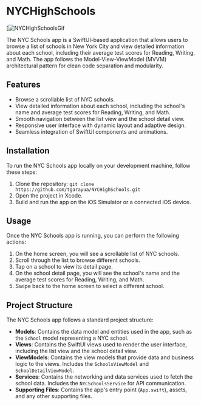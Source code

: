 # NYCHighSchools

[![NYCHighSchoolsGif]([https://giphy.com/embed/qljxRaKlgnOEbIcR2e](https://media.giphy.com/media/v1.Y2lkPTc5MGI3NjExNHNnMHg5aHNkb2FoZ3I5cDMwanVmcWE1eml1dXBnODkxeDh6Z3lncCZlcD12MV9pbnRlcm5hbF9naWZfYnlfaWQmY3Q9Zw/qljxRaKlgnOEbIcR2e/giphy.gif))

The NYC Schools app is a SwiftUI-based application that allows users to browse a list of schools in New York City and view detailed information about each school, including their average test scores for Reading, Writing, and Math. The app follows the Model-View-ViewModel (MVVM) architectural pattern for clean code separation and modularity.

## Features

- Browse a scrollable list of NYC schools.
- View detailed information about each school, including the school's name and average test scores for Reading, Writing, and Math.
- Smooth navigation between the list view and the school detail view.
- Responsive user interface with dynamic layout and adaptive design.
- Seamless integration of SwiftUI components and animations.

## Installation

To run the NYC Schools app locally on your development machine, follow these steps:

1. Clone the repository: `git clone https://github.com/tgarayua/NYCHighSchools.git`
2. Open the project in Xcode.
3. Build and run the app on the iOS Simulator or a connected iOS device.

## Usage

Once the NYC Schools app is running, you can perform the following actions:

1. On the home screen, you will see a scrollable list of NYC schools.
2. Scroll through the list to browse different schools.
3. Tap on a school to view its detail page.
4. On the school detail page, you will see the school's name and the average test scores for Reading, Writing, and Math.
5. Swipe back to the home screen to select a different school.

## Project Structure

The NYC Schools app follows a standard project structure:

- **Models**: Contains the data model and entities used in the app, such as the `School` model representing a NYC school.
- **Views**: Contains the SwiftUI views used to render the user interface, including the list view and the school detail view.
- **ViewModels**: Contains the view models that provide data and business logic to the views. Includes the `SchoolsViewModel` and `SchoolDetailViewModel`.
- **Services**: Contains the networking and data services used to fetch the school data. Includes the `NYCSchoolsService` for API communication.
- **Supporting Files**: Contains the app's entry point (`App.swift`), assets, and any other supporting files.
